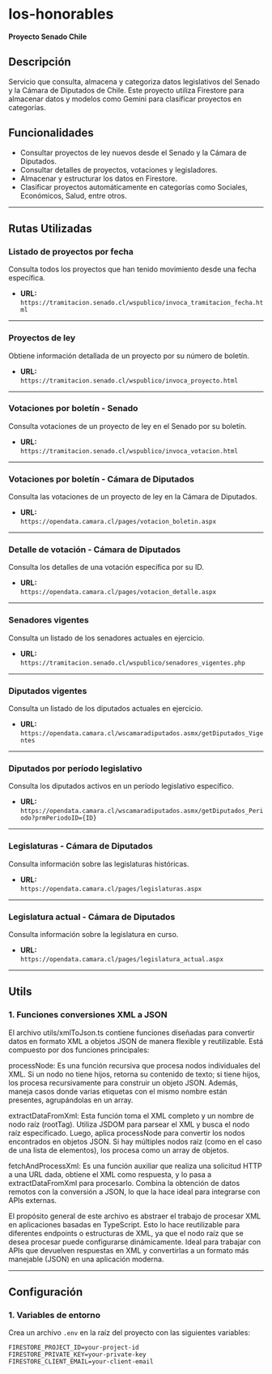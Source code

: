 # los-honorables

**Proyecto Senado Chile**

## Descripción

Servicio que consulta, almacena y categoriza datos legislativos del Senado y la Cámara de Diputados de Chile. Este proyecto utiliza Firestore para almacenar datos y modelos como Gemini para clasificar proyectos en categorías.

## Funcionalidades

- Consultar proyectos de ley nuevos desde el Senado y la Cámara de Diputados.
- Consultar detalles de proyectos, votaciones y legisladores.
- Almacenar y estructurar los datos en Firestore.
- Clasificar proyectos automáticamente en categorías como Sociales, Económicos, Salud, entre otros.

---

## Rutas Utilizadas

### **Listado de proyectos por fecha**

Consulta todos los proyectos que han tenido movimiento desde una fecha específica.

- **URL:**  
  `https://tramitacion.senado.cl/wspublico/invoca_tramitacion_fecha.html`

---

### **Proyectos de ley**

Obtiene información detallada de un proyecto por su número de boletín.

- **URL:**  
  `https://tramitacion.senado.cl/wspublico/invoca_proyecto.html`

---

### **Votaciones por boletín - Senado**

Consulta votaciones de un proyecto de ley en el Senado por su boletín.

- **URL:**  
  `https://tramitacion.senado.cl/wspublico/invoca_votacion.html`

---

### **Votaciones por boletín - Cámara de Diputados**

Consulta las votaciones de un proyecto de ley en la Cámara de Diputados.

- **URL:**  
  `https://opendata.camara.cl/pages/votacion_boletin.aspx`

---

### **Detalle de votación - Cámara de Diputados**

Consulta los detalles de una votación específica por su ID.

- **URL:**  
  `https://opendata.camara.cl/pages/votacion_detalle.aspx`

---

### **Senadores vigentes**

Consulta un listado de los senadores actuales en ejercicio.

- **URL:**  
  `https://tramitacion.senado.cl/wspublico/senadores_vigentes.php`

---

### **Diputados vigentes**

Consulta un listado de los diputados actuales en ejercicio.

- **URL:**  
  `https://opendata.camara.cl/wscamaradiputados.asmx/getDiputados_Vigentes`

---

### **Diputados por período legislativo**

Consulta los diputados activos en un período legislativo específico.

- **URL:**  
  `https://opendata.camara.cl/wscamaradiputados.asmx/getDiputados_Periodo?prmPeriodoID={ID}`

---

### **Legislaturas - Cámara de Diputados**

Consulta información sobre las legislaturas históricas.

- **URL:**  
  `https://opendata.camara.cl/pages/legislaturas.aspx`

---

### **Legislatura actual - Cámara de Diputados**

Consulta información sobre la legislatura en curso.

- **URL:**  
  `https://opendata.camara.cl/pages/legislatura_actual.aspx`

---

## Utils

### **1. Funciones conversiones XML a JSON**

El archivo utils/xmlToJson.ts contiene funciones diseñadas para convertir datos en formato XML a objetos JSON de manera flexible y reutilizable. Está compuesto por dos funciones principales:

processNode: Es una función recursiva que procesa nodos individuales del XML. Si un nodo no tiene hijos, retorna su contenido de texto; si tiene hijos, los procesa recursivamente para construir un objeto JSON. Además, maneja casos donde varias etiquetas con el mismo nombre están presentes, agrupándolas en un array.

extractDataFromXml: Esta función toma el XML completo y un nombre de nodo raíz (rootTag). Utiliza JSDOM para parsear el XML y busca el nodo raíz especificado. Luego, aplica processNode para convertir los nodos encontrados en objetos JSON. Si hay múltiples nodos raíz (como en el caso de una lista de elementos), los procesa como un array de objetos.

fetchAndProcessXml: Es una función auxiliar que realiza una solicitud HTTP a una URL dada, obtiene el XML como respuesta, y lo pasa a extractDataFromXml para procesarlo. Combina la obtención de datos remotos con la conversión a JSON, lo que la hace ideal para integrarse con APIs externas.

El propósito general de este archivo es abstraer el trabajo de procesar XML en aplicaciones basadas en TypeScript. Esto lo hace reutilizable para diferentes endpoints o estructuras de XML, ya que el nodo raíz que se desea procesar puede configurarse dinámicamente. Ideal para trabajar con APIs que devuelven respuestas en XML y convertirlas a un formato más manejable (JSON) en una aplicación moderna.

---

## Configuración

### **1. Variables de entorno**

Crea un archivo `.env` en la raíz del proyecto con las siguientes variables:

```env
FIRESTORE_PROJECT_ID=your-project-id
FIRESTORE_PRIVATE_KEY=your-private-key
FIRESTORE_CLIENT_EMAIL=your-client-email
```
